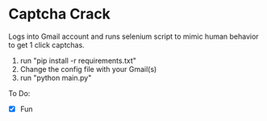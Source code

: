 # Captcha Crack

Logs into Gmail account and runs selenium script to mimic human behavior to get 1 click captchas.

1) run "pip install -r requirements.txt"
2) Change the config file with your Gmail(s)
3) run "python main.py"

To Do:
- [x] Fun
